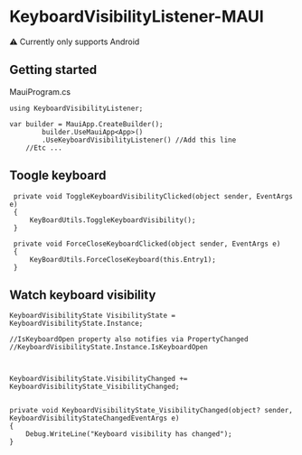 # KeyboardVisibilityListener-MAUI
 
⚠️ Currently only supports Android 




## Getting started

MauiProgram.cs
```
using KeyboardVisibilityListener;

var builder = MauiApp.CreateBuilder();
        builder.UseMauiApp<App>()
        .UseKeyboardVisibilityListener() //Add this line
    //Etc ...

```


## Toogle keyboard
```
 private void ToggleKeyboardVisibilityClicked(object sender, EventArgs e)
 {
     KeyBoardUtils.ToggleKeyboardVisibility();
 }

 private void ForceCloseKeyboardClicked(object sender, EventArgs e)
 {
     KeyBoardUtils.ForceCloseKeyboard(this.Entry1);
 }
```

## Watch keyboard visibility
```
KeyboardVisibilityState VisibilityState = KeyboardVisibilityState.Instance;

//IsKeyboardOpen property also notifies via PropertyChanged 
//KeyboardVisibilityState.Instance.IsKeyboardOpen 



KeyboardVisibilityState.VisibilityChanged += KeyboardVisibilityState_VisibilityChanged;


private void KeyboardVisibilityState_VisibilityChanged(object? sender, KeyboardVisibilityStateChangedEventArgs e)
{
    Debug.WriteLine("Keyboard visibility has changed");
}

 ```